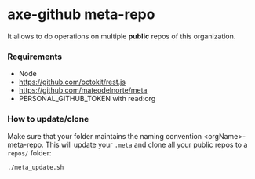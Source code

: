 # axe-github meta-repo

It allows to do operations on multiple **public** repos of this organization.

### Requirements

* Node
* https://github.com/octokit/rest.js
* https://github.com/mateodelnorte/meta
* PERSONAL_GITHUB_TOKEN with read:org

### How to update/clone

Make sure that your folder maintains the naming convention \<orgName\>-meta-repo.
This will update your `.meta` and clone all your public repos to a `repos/` folder:

`./meta_update.sh`
